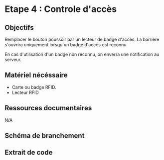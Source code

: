 # Etape 4 : Controle d'accès 

## Objectifs 
Remplacer le bouton poussoir par un lecteur de badge d'accès. 
La barrière s'ouvrira uniquement lorsqu'un badge d'accès est reconnu.
 
En cas d'utilisation d'un badge non reconnu, on enverra une notification au serveur. 

## Matériel nécéssaire
- Carte ou badge RFID. 
- Lecteur RFID

## Ressources documentaires
N/A

## Schéma de branchement


## Extrait de code 